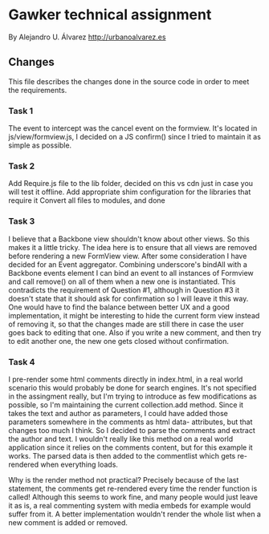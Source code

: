 Gawker technical assignment
===========

By Alejandro U. Álvarez
http://urbanoalvarez.es

## Changes
This file describes the changes done in the source code in order to meet the requirements.

### Task 1
The event to intercept was the cancel event on the formview.
It's located in js/view/formview.js, I decided on a JS confirm() since I tried to maintain it as simple as possible.

### Task 2
Add Require.js file to the lib folder, decided on this vs cdn just in case you will test it offline.
Add appropriate shim configuration for the libraries that require it
Convert all files to modules, and done

### Task 3
I believe that a Backbone view shouldn't know about other views. So this makes it a little tricky. The idea here is to ensure that all views are removed before rendering a new FormView view.
After some consideration I have decided for an Event aggregator. Combining underscore's bindAll with a Backbone events element I can bind an event to all instances of Formview and call remove() on all of them when a new one is instantiated.
This contradicts the requirement of Question #1, although in Question #3 it doesn't state that it should ask for confirmation so I will leave it this way.
One would have to find the balance between better UX and a good implementation, it might be interesting to hide the current form view instead of removing it, so that the changes made are still there in case the user goes back to editing that one.
Also if you write a new comment, and then try to edit another one, the new one gets closed without confirmation.

### Task 4
I pre-render some html comments directly in index.html, in a real world scenario this would probably be done for search engines.
It's not specified in the assingment really, but I'm trying to introduce as few modifications as possible, so I'm maintaining the current collection.add method.
Since it takes the text and author as parameters, I could have added those parameters somewhere in the comments as html data- attributes, but that changes too much I think.
So I decided to parse the comments and extract the author and text. I wouldn't really like this method on a real world application since it relies on the comments content, but for this example it works.
The parsed data is then added to the commentlist which gets re-rendered when everything loads.

Why is the render method not practical?
Precisely because of the last statement, the comments get re-rendered every time the render function is called! Although this seems to work fine, and many people would just leave it as is, a real commenting system with media embeds for example would suffer from it.
A better implementation wouldn't render the whole list when a new comment is added or removed.